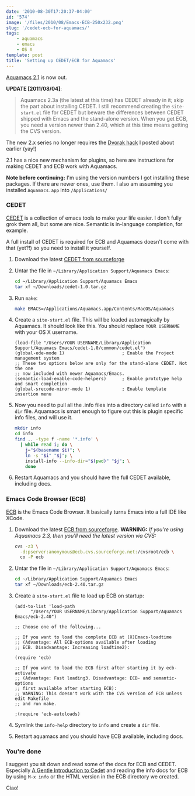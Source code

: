 ```yaml
---
date: '2010-08-30T17:20:37-04:00'
id: '574'
image: '/files/2010/08/Emacs-ECB-250x232.png'
slug: '/cedet-ecb-for-aquamacs/'
tags:
    - aquamacs
    - emacs
    - OS X
template: post
title: 'Setting up CEDET/ECB for Aquamacs'
---
```


[Aquamacs 2.1](http://aquamacs.org/) is now out.

**UPDATE \[2011/08/04\]**:

> Aquamacs 2.3a (the latest at this time) has CEDET already in it; skip the
> part about installing CEDET. I still recommend creating the `site-start.el`
> file for CEDET but beware the differences between CEDET shipped with Emacs
> and the stand-alone version. When you get ECB, you need a version newer than
> 2.40, which at this time means getting the CVS version.

The new 2.x series no longer requires the
[Dvorak hack](/aquamacs-vs-dvorak-qwerty-layout) I posted about earlier (yay!)

2.1 has a nice new mechanism for plugins, so here are instructions for making
CEDET and ECB work with Aquamacs.

**Note before continuing:** I'm using the version numbers I got installing
these packages. If there are newer ones, use them. I also am assuming you
installed `Aquamacs.app` into `/Applications/`

### CEDET

[CEDET](http://cedet.sourceforge.net/) is a collection of emacs tools to make
your life easier. I don't fully grok them all, but some are nice. Semantic is
in-language completion, for example.

A full install of CEDET is required for ECB and Aquamacs doesn't come with
that (yet?!) so you need to install it yourself.

1.  Download the latest
    [CEDET from sourceforge](https://sourceforge.net/projects/cedet/files/)
2.  Untar the file in `~/Library/Application Support/Aquamacs Emacs`:

    ```bash
    cd ~/Library/Application Support/Aquamacs Emacs
    tar xf ~/Downloads/cedet-1.0.tar.gz
    ```

3.  Run `make`:

    ```bash
    make EMACS=/Applications/Aquamacs.app/Contents/MacOS/Aquamacs
    ```

4.  Create a `site-start.el` file. This will be loaded automagically by
    Aquamacs. It should look like this. You should replace `YOUR USERNAME`
    with your OS X username.

    ```elisp
    (load-file "/Users/YOUR USERNAME/Library/Application Support/Aquamacs Emacs/cedet-1.0/common/cedet.el")
    (global-ede-mode 1)                      ; Enable the Project management system
    ;; These two options below are only for the stand-alone CEDET. Not the one
    ;; now included with newer Aquamacs/Emacs.
    (semantic-load-enable-code-helpers)      ; Enable prototype help and smart completion
    (global-srecode-minor-mode 1)            ; Enable template insertion menu
    ```

5.  Now you need to pull all the .info files into a directory called `info`
    with a `dir` file. Aquamacs is smart enough to figure out this is plugin
    specific info files, and will use it.

    ```bash
    mkdir info
    cd info
    find .. -type f -name '*.info' \
      | while read i; do \
        j="$(basename $i)"; \
        ln -s "$i" "$j"; \
        install-info --info-dir="$(pwd)" "$j"; \
        done
    ```

6.  Restart Aquamacs and you should have the full CEDET available, including
    docs.

### Emacs Code Browser (ECB)

[ECB](http://ecb.sourceforge.net/) is the Emacs Code Browser. It basically
turns Emacs into a full IDE like XCode.

1.  Download the latest
    [ECB from sourceforge](https://sourceforge.net/projects/ecb/files/).
    **WARNING:** _If you're using Aquamacs 2.3, then you'll need the latest
    version via CVS:_

    ```bash
    cvs -z3 \
      -d:pserver:anonymous@ecb.cvs.sourceforge.net:/cvsroot/ecb \
      co -P ecb
    ```

2.  Untar the file in `~/Library/Application Support/Aquamacs Emacs`:

    ```bash
    cd ~/Library/Application Support/Aquamacs Emacs
    tar xf ~/Downloads/ecb-2.40.tar.gz
    ```

3.  Create a `site-start.el` file to load up ECB on startup:

    ```elisp
    (add-to-list 'load-path
          "/Users/YOUR USERNAME/Library/Application Support/Aquamacs Emacs/ecb-2.40")

    ;; Choose one of the following...

    ;; If you want to load the complete ECB at (X)Emacs-loadtime
    ;; (Advantage: All ECB-options available after loading
    ;; ECB. Disadvantage: Increasing loadtime2):

    (require 'ecb)

    ;; If you want to load the ECB first after starting it by ecb-activate
    ;; (Advantage: Fast loading3. Disadvantage: ECB- and semantic-options
    ;; first available after starting ECB):
    ;; WARNING: This doesn't work with the CVS version of ECB unless edit Makefile
    ;; and run make.

    ;(require 'ecb-autoloads)
    ```

4.  Symlink the `info-help` directory to `info` and create a `dir` file.
5.  Restart aquamacs and you should have ECB available, including docs.

### You're done

I suggest you sit down and read some of the docs for ECB and CEDET. Especially
[A Gentle Introduction to Cedet](http://alexott.net/en/writings/emacs-devenv/EmacsCedet.html)
and reading the info docs for ECB by using `M-x info` or the HTML version in
the ECB directory we created.

Ciao!
